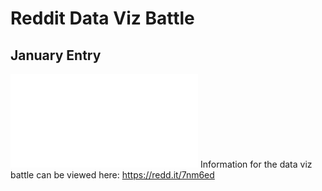 # Reddit Data Viz Battle
## January Entry

![submission](DataVizBattle_Jan_submission_jk.pdf)
Information for the data viz battle can be viewed here: https://redd.it/7nm6ed